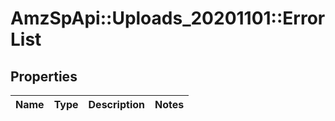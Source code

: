 # AmzSpApi::Uploads_20201101::ErrorList

## Properties
Name | Type | Description | Notes
------------ | ------------- | ------------- | -------------

